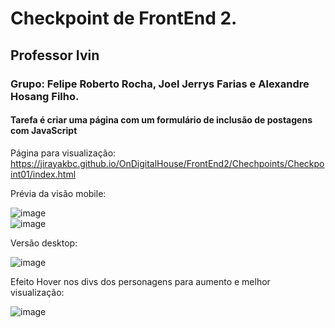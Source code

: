 <h1>Checkpoint de FrontEnd 2.</h1>
<h2>Professor Ivin</h2>

<h3>Grupo: Felipe Roberto Rocha, Joel Jerrys Farias e Alexandre Hosang Filho.</h3>

<h4>Tarefa é criar uma página com um formulário de inclusão de postagens com JavaScript</h4>

Página para visualização:
https://jirayakbc.github.io/OnDigitalHouse/FrontEnd2/Chechpoints/Checkpoint01/index.html


Prévia da visão mobile: <br>

![image](https://user-images.githubusercontent.com/87021275/159331736-9e2fda61-ea49-4af4-8a93-b0171a369ee4.png)<br>
![image](https://user-images.githubusercontent.com/87021275/159331798-1369f671-d345-48db-997d-3d8656d986b8.png)


Versão desktop:

![image](https://user-images.githubusercontent.com/87021275/159331905-f51221d5-72dc-4bf6-a59b-9a39436287a1.png)

Efeito Hover nos divs dos personagens para aumento e melhor visualização:

![image](https://user-images.githubusercontent.com/87021275/159331950-9f930a85-d382-4056-9be1-443544c65b40.png)
